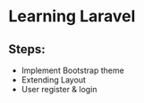 # Learning Laravel

## Steps:

- Implement Bootstrap theme
- Extending Layout
- User register & login

